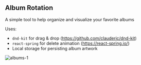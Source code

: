 ## Album Rotation

A simple tool to help organize and visualize your favorite albums

Uses:
- `dnd-kit` for drag & drop (https://github.com/clauderic/dnd-kit)
- `react-spring` for delete animation (https://react-spring.io/)
- Local storage for persisting album artwork


![albums-1](https://user-images.githubusercontent.com/10779827/173211549-4a4718ac-13a0-4168-8bd2-150c6c62d7fc.gif)
